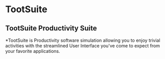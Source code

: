 # TootSuite

TootSuite Productivity Suite
---

*TootSuite is Productivity software simulation allowing you to enjoy trivial activities with the streamlined User Interface you've come to expect from your favorite applications.
